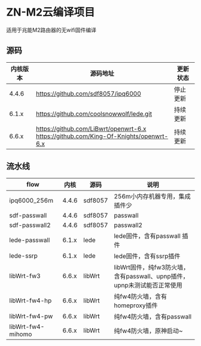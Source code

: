 # ZN-M2云编译项目

适用于兆能M2路由器的无wifi固件编译

## 源码

| 内核版本  | 源码地址                                           | 更新状态 |
|-------|------------------------------------------------|------|
| 4.4.6 | https://github.com/sdf8057/ipq6000             | 停止更新 |
| 6.1.x | https://github.com/coolsnowwolf/lede.git       | 持续更新 |
| 6.6.x | https://github.com/LiBwrt/openwrt-6.x <br> https://github.com/King-Of-Knights/openwrt-6.x | 持续更新 |

## 流水线

| flow              | 内核    | 源码      | 说明                                               |
|-------------------|-------|---------|--------------------------------------------------|
| ipq6000_256m      | 4.4.6 | sdf8057 | 256m小内存机器专用，集成插件少                                |
| sdf-passwall      | 4.4.6 | sdf8057 | passwall                                         |
| sdf-passwall2     | 4.4.6 | sdf8057 | passwall2                                        |
| lede-passwall     | 6.1.x | lede    | lede固件，含有passwall 插件                             | 
| lede-ssrp         | 6.1.x | lede    | lede固件，含有ssrp插件                                  |
| libWrt-fw3        | 6.6.x | libWrt  | libWrt固件，纯fw3防火墙，含有passwall、upnp插件，upnp未测试能否正常使用 |
| libWrt-fw4-hp     | 6.6.x | libWrt  | 纯fw4防火墙，含有homeproxy插件                            |
| libWrt-fw4-pw     | 6.6.x | libWrt  | 纯fw4防火墙，含有passwall                               |
| libWrt-fw4-mihomo | 6.6.x | libWrt  | 纯fw4防火墙，原神启动~                                    |

